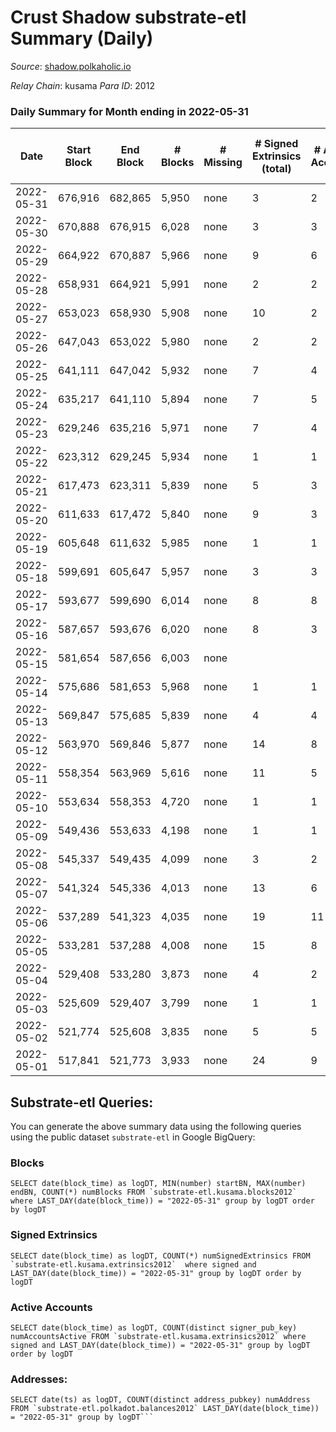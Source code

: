 # Crust Shadow substrate-etl Summary (Daily)

_Source_: [shadow.polkaholic.io](https://shadow.polkaholic.io)

*Relay Chain*: kusama
*Para ID*: 2012



### Daily Summary for Month ending in 2022-05-31


| Date | Start Block | End Block | # Blocks | # Missing | # Signed Extrinsics (total) | # Active Accounts | # Addresses with Balances | # Events | # Transfers | # XCM Transfers In | # XCM Transfers Out |
| ---- | ----------- | --------- | -------- | --------- | --------------------------- | ----------------- | ------------------------- | -------- | ----------- | ------------------ | ------------------- |
| 2022-05-31 | 676,916 | 682,865 | 5,950 | none  | 3 | 2 | 1,408 | 11,931 | 1 ($0.23) | 3 ($0.26) | 1 ($0.013) |
| 2022-05-30 | 670,888 | 676,915 | 6,028 | none  | 3 | 3 | 1,406 | 12,133 | 1 ($530.33) | 11 ($3,963.09) | 2 ($3.61) |
| 2022-05-29 | 664,922 | 670,887 | 5,966 | none  | 9 | 6 | 1,397 | 12,056 | 4 ($6,989.83) | 16 ($8,740.98) | 5 ($1,386.43) |
| 2022-05-28 | 658,931 | 664,921 | 5,991 | none  | 2 | 2 | 1,390 | 12,004 | 1 ($414.72) | 2 ($99.24) |   |
| 2022-05-27 | 653,023 | 658,930 | 5,908 | none  | 10 | 2 | 1,389 | 11,898 | 5 ($2,688.80) |   | 5 ($2,688.79) |
| 2022-05-26 | 647,043 | 653,022 | 5,980 | none  | 2 | 2 | 1,389 | 11,979 |   |   | 2 ($10.05) |
| 2022-05-25 | 641,111 | 647,042 | 5,932 | none  | 7 | 4 | 1,389 | 11,923 |   | 1 ($0.014) | 3 ($5.24) |
| 2022-05-24 | 635,217 | 641,110 | 5,894 | none  | 7 | 5 | 1,388 | 11,854 |   | 2 ($0.0088) | 7 ($49.53) |
| 2022-05-23 | 629,246 | 635,216 | 5,971 | none  | 7 | 4 | 1,387 | 11,999 | 5 ($4,819.41) |   | 2 ($4,839.65) |
| 2022-05-22 | 623,312 | 629,245 | 5,934 | none  | 1 | 1 | 1,383 | 11,877 |   |   | 1 ($2.85) |
| 2022-05-21 | 617,473 | 623,311 | 5,839 | none  | 5 | 3 | 1,383 | 11,715 |   | 1 ($137.22) | 3 ($41.16) |
| 2022-05-20 | 611,633 | 617,472 | 5,840 | none  | 9 | 3 | 1,383 | 11,744 | 8 ($233.28) |   | 1 ($49.52) |
| 2022-05-19 | 605,648 | 611,632 | 5,985 | none  | 1 | 1 | 1,376 | 11,987 | 1 ($686.12) | 2 ($9.99) |   |
| 2022-05-18 | 599,691 | 605,647 | 5,957 | none  | 3 | 3 | 1,375 | 11,950 | 1 ($712.01) | 1 ($1.21) | 2 ($8.20) |
| 2022-05-17 | 593,677 | 599,690 | 6,014 | none  | 8 | 8 | 1,373 | 14,665 | 1,293 ($85,540.36) |   | 3 ($12.80) |
| 2022-05-16 | 587,657 | 593,676 | 6,020 | none  | 8 | 3 | 1,373 | 12,081 | 2 ($0.14) |   | 1 ($0.71) |
| 2022-05-15 | 581,654 | 587,656 | 6,003 | none  |  |  | 1,372 | 12,008 |   |   |   |
| 2022-05-14 | 575,686 | 581,653 | 5,968 | none  | 1 | 1 | 1,372 | 11,942 |   |   |   |
| 2022-05-13 | 569,847 | 575,685 | 5,839 | none  | 4 | 4 | 1,372 | 11,708 |   |   | 3 ($47.02) |
| 2022-05-12 | 563,970 | 569,846 | 5,877 | none  | 14 | 8 | 1,372 | 11,846 |   |   | 2 ($167.24) |
| 2022-05-11 | 558,354 | 563,969 | 5,616 | none  | 11 | 5 | 1,372 | 11,309 | 3 ($167.68) | 2 ($1,736.25) | 2 ($175.93) |
| 2022-05-10 | 553,634 | 558,353 | 4,720 | none  | 1 | 1 | 1,371 | 9,453 |   | 1 ($2.59) | 1 ($307.31) |
| 2022-05-09 | 549,436 | 553,633 | 4,198 | none  | 1 | 1 | 1,371 | 8,410 |   | 1 ($0.14) | 1 ($4.19) |
| 2022-05-08 | 545,337 | 549,435 | 4,099 | none  | 3 | 2 | 1,370 | 8,218 | 1 ($1.43) |   | 1 ($9.32) |
| 2022-05-07 | 541,324 | 545,336 | 4,013 | none  | 13 | 6 | 1,369 | 8,113 | 3 ($6,323.75) | 1 ($0.32) | 4 ($6,412.61) |
| 2022-05-06 | 537,289 | 541,323 | 4,035 | none  | 19 | 11 | 1,369 | 8,175 | 2 ($21,077.40) | 1 ($45.65) | 1 ($83.15) |
| 2022-05-05 | 533,281 | 537,288 | 4,008 | none  | 15 | 8 | 1,368 | 8,108 | 2 ($4.47) | 3 ($1.63) | 1 ($19.19) |
| 2022-05-04 | 529,408 | 533,280 | 3,873 | none  | 4 | 2 | 1,366 | 7,792 |   | 3 ($57.33) | 4 ($13,184.01) |
| 2022-05-03 | 525,609 | 529,407 | 3,799 | none  | 1 | 1 | 1,364 | 7,604 |   |   |   |
| 2022-05-02 | 521,774 | 525,608 | 3,835 | none  | 5 | 5 | 1,364 | 7,705 | 1 ($82,773.60) |   | 2 ($82,785.32) |
| 2022-05-01 | 517,841 | 521,773 | 3,933 | none  | 24 | 9 | 1,364 | 8,036 | 7 ($31,989.10) | 1 ($11.00) | 7 ($30,402.50) |

## Substrate-etl Queries:
You can generate the above summary data using the following queries using the public dataset `substrate-etl` in Google BigQuery:


### Blocks
```
SELECT date(block_time) as logDT, MIN(number) startBN, MAX(number) endBN, COUNT(*) numBlocks FROM `substrate-etl.kusama.blocks2012`  where LAST_DAY(date(block_time)) = "2022-05-31" group by logDT order by logDT
```


### Signed Extrinsics
```
SELECT date(block_time) as logDT, COUNT(*) numSignedExtrinsics FROM `substrate-etl.kusama.extrinsics2012`  where signed and LAST_DAY(date(block_time)) = "2022-05-31" group by logDT order by logDT
```


### Active Accounts
```
SELECT date(block_time) as logDT, COUNT(distinct signer_pub_key) numAccountsActive FROM `substrate-etl.kusama.extrinsics2012` where signed and LAST_DAY(date(block_time)) = "2022-05-31" group by logDT order by logDT
```


### Addresses:
```
SELECT date(ts) as logDT, COUNT(distinct address_pubkey) numAddress FROM `substrate-etl.polkadot.balances2012` LAST_DAY(date(block_time)) = "2022-05-31" group by logDT```

